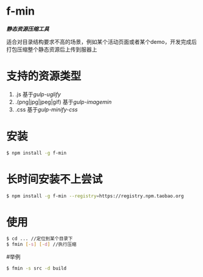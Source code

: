 # f-min
***静态资源压缩工具***

适合对目录结构要求不高的场景，例如某个活动页面或者某个demo，开发完成后打包压缩整个静态资源后上传到服器上

# 支持的资源类型
1. .js 基于*gulp-uglify*
2. .(png|jpg|jpeg|gif) 基于*gulp-imagemin*
3. .css 基于*gulp-minify-css*

# 安装
```bash
$ npm install -g f-min
```
# 长时间安装不上尝试
```bash
$ npm install -g f-min --registry=https://registry.npm.taobao.org
```
# 使用
```bash
$ cd ... //定位到某个目录下
$ fmin [-s] [-d] //执行压缩
```
#举例
```bash
$ fmin -s src -d build
```
